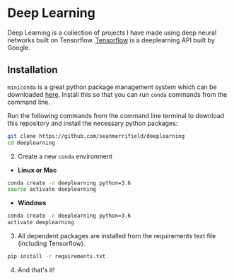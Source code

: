 # Deep Learning
Deep Learning is a collection of projects I have made using deep neural networks built on Tensorflow. [Tensorflow](https://www.tensorflow.org/api_docs/) is a deeplearning API built by Google.

## Installation

`miniconda` is a great python package management system which can be downloaded [here](https://conda.io/miniconda.html). Install this so that you can run `conda` commands from the command line. 

Run the following commands from the command line terminal to download this repository and install the necessary python packages:
```sh
git clone https://github.com/seanmerrifield/deeplearning
cd deeplearning
```


2. Create a new `conda` environment
* **Linux or Mac**
```sh
conda create -n deeplearning python=3.6
source activate deeplearning
```

* **Windows**
```sh
conda create -n deeplearning python=3.6
activate deeplearning
```

3. All dependent packages are installed from the requirements text file (including Tensorflow).
```sh
pip install -r requirements.txt
```

4. And that's it!


